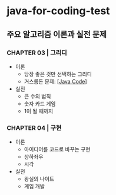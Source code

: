 # java-for-coding-test

## 주요 알고리즘 이론과 실전 문제
### CHAPTER 03 | 그리디
- 이론
  - 당장 좋은 것만 선택하는 그리디
  - 거스름돈 문제: [[Java Code]](https://github.com/kva231/java-for-coding-test/blob/main/ch03_%EA%B7%B8%EB%A6%AC%EB%94%94/1.java)
- 실전
  - 큰 수의 법칙
  - 숫자 카드 게임
  - 1이 될 때까지

### CHAPTER 04 | 구현
- 이론
  - 아이디어를 코드로 바꾸는 구현
  - 상하좌우
  - 시각
- 실전
  - 왕실의 나이트
  - 게임 개발

